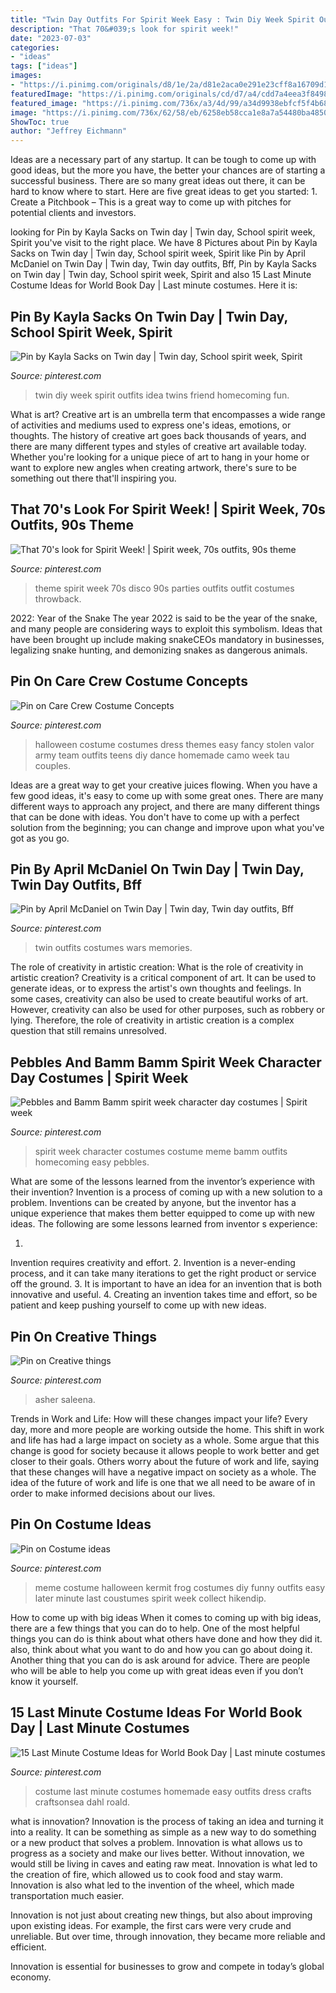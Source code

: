 ```yaml
---
title: "Twin Day Outfits For Spirit Week Easy : Twin Diy Week Spirit Outfits Idea Twins Friend Homecoming Fun"
description: "That 70&#039;s look for spirit week!"
date: "2023-07-03"
categories:
- "ideas"
tags: ["ideas"]
images:
- "https://i.pinimg.com/originals/d8/1e/2a/d81e2aca0e291e23cff8a16709d110b1.jpg"
featuredImage: "https://i.pinimg.com/originals/cd/d7/a4/cdd7a4eea3f8498652c0919f39d23a09.jpg"
featured_image: "https://i.pinimg.com/736x/a3/4d/99/a34d9938ebfcf5f4b68b2e5a628419c2--group-halloween-halloween-costume-ideas.jpg"
image: "https://i.pinimg.com/736x/62/58/eb/6258eb58cca1e8a7a54480ba4850401b--spirit-weeks-homecoming-week.jpg"
ShowToc: true
author: "Jeffrey Eichmann"
---
```



Ideas are a necessary part of any startup. It can be tough to come up with good ideas, but the more you have, the better your chances are of starting a successful business. There are so many great ideas out there, it can be hard to know where to start. Here are five great ideas to get you started: 1. Create a Pitchbook – This is a great way to come up with pitches for potential clients and investors.

	

		
looking for Pin by Kayla Sacks on Twin day | Twin day, School spirit week, Spirit you've visit to the right place. We have 8 Pictures about Pin by Kayla Sacks on Twin day | Twin day, School spirit week, Spirit like Pin by April McDaniel on Twin Day | Twin day, Twin day outfits, Bff, Pin by Kayla Sacks on Twin day | Twin day, School spirit week, Spirit and also 15 Last Minute Costume Ideas for World Book Day | Last minute costumes. Here it is:
		
    
## Pin By Kayla Sacks On Twin Day | Twin Day, School Spirit Week, Spirit

<img loading=lazy src="https://i.pinimg.com/originals/d8/1e/2a/d81e2aca0e291e23cff8a16709d110b1.jpg" onerror="this.onerror=null;this.src='https://tse3.mm.bing.net/th?id=OIP.EiSU4RoRAscltUbkeRY6EAHaLH&amp;pid=15.1';" alt="Pin by Kayla Sacks on Twin day | Twin day, School spirit week, Spirit">

_Source: pinterest.com_

>twin diy week spirit outfits idea twins friend homecoming fun. 

	

What is art?
Creative art is an umbrella term that encompasses a wide range of activities and mediums used to express one's ideas, emotions, or thoughts. The history of creative art goes back thousands of years, and there are many different types and styles of creative art available today. Whether you're looking for a unique piece of art to hang in your home or want to explore new angles when creating artwork, there's sure to be something out there that'll inspiring you.

    
## That 70&#039;s Look For Spirit Week! | Spirit Week, 70s Outfits, 90s Theme

<img loading=lazy src="https://i.pinimg.com/originals/cd/d7/a4/cdd7a4eea3f8498652c0919f39d23a09.jpg" onerror="this.onerror=null;this.src='https://tse3.mm.bing.net/th?id=OIP.kJQn4aVz9maYlYoqVfE4vwHaLH&amp;pid=15.1';" alt="That 70&#039;s look for Spirit Week! | Spirit week, 70s outfits, 90s theme">

_Source: pinterest.com_

>theme spirit week 70s disco 90s parties outfits outfit costumes throwback. 

	

2022: Year of the Snake
The year 2022 is said to be the year of the snake, and many people are considering ways to exploit this symbolism. Ideas that have been brought up include making snakeCEOs mandatory in businesses, legalizing snake hunting, and demonizing snakes as dangerous animals.

    
## Pin On Care Crew Costume Concepts

<img loading=lazy src="https://i.pinimg.com/736x/a3/4d/99/a34d9938ebfcf5f4b68b2e5a628419c2--group-halloween-halloween-costume-ideas.jpg" onerror="this.onerror=null;this.src='https://tse3.mm.bing.net/th?id=OIP.fA--k3nhSwkOJ0yvywGfoAHaE7&amp;pid=15.1';" alt="Pin on Care Crew Costume Concepts">

_Source: pinterest.com_

>halloween costume costumes dress themes easy fancy stolen valor army team outfits teens diy dance homemade camo week tau couples. 

	

Ideas are a great way to get your creative juices flowing. When you have a few good ideas, it's easy to come up with some great ones. There are many different ways to approach any project, and there are many different things that can be done with ideas. You don't have to come up with a perfect solution from the beginning; you can change and improve upon what you've got as you go.

    
## Pin By April McDaniel On Twin Day | Twin Day, Twin Day Outfits, Bff

<img loading=lazy src="https://i.pinimg.com/736x/64/b0/5d/64b05d17bc51b2f0fe759e06047c4bf7--twin-day-school-memories.jpg" onerror="this.onerror=null;this.src='https://tse2.mm.bing.net/th?id=OIP.QTIbnVmF4YMkegeQE5_HlQHaNL&amp;pid=15.1';" alt="Pin by April McDaniel on Twin Day | Twin day, Twin day outfits, Bff">

_Source: pinterest.com_

>twin outfits costumes wars memories. 

	

The role of creativity in artistic creation: What is the role of creativity in artistic creation?
Creativity is a critical component of art. It can be used to generate ideas, or to express the artist's own thoughts and feelings. In some cases, creativity can also be used to create beautiful works of art. However, creativity can also be used for other purposes, such as robbery or lying. Therefore, the role of creativity in artistic creation is a complex question that still remains unresolved.

    
## Pebbles And Bamm Bamm Spirit Week Character Day Costumes | Spirit Week

<img loading=lazy src="https://i.pinimg.com/736x/62/58/eb/6258eb58cca1e8a7a54480ba4850401b--spirit-weeks-homecoming-week.jpg" onerror="this.onerror=null;this.src='https://tse3.mm.bing.net/th?id=OIP.hK8qmmil07YLescbBLgsqQHaJ3&amp;pid=15.1';" alt="Pebbles and Bamm Bamm spirit week character day costumes | Spirit week">

_Source: pinterest.com_

>spirit week character costumes costume meme bamm outfits homecoming easy pebbles. 

	

What are some of the lessons learned from the inventor’s experience with their invention?
Invention is a process of coming up with a new solution to a problem. Inventions can be created by anyone, but the inventor has a unique experience that makes them better equipped to come up with new ideas. The following are some lessons learned from inventor s experience:

1. 
Invention requires creativity and effort.
2. 
Invention is a never-ending process, and it can take many iterations to get the right product or service off the ground.
3. 
It is important to have an idea for an invention that is both innovative and useful. 
4. 
Creating an invention takes time and effort, so be patient and keep pushing yourself to come up with new ideas.

    
## Pin On Creative Things

<img loading=lazy src="https://i.pinimg.com/736x/68/3b/43/683b4322fd4664b498af9c0d52474774--homecoming-week-homecoming-ideas.jpg" onerror="this.onerror=null;this.src='https://tse4.mm.bing.net/th?id=OIP.sDSqrEKuCARPhPUIg2204AHaJ3&amp;pid=15.1';" alt="Pin on Creative things">

_Source: pinterest.com_

>asher saleena. 

	

Trends in Work and Life: How will these changes impact your life?
Every day, more and more people are working outside the home. This shift in work and life has had a large impact on society as a whole. Some argue that this change is good for society because it allows people to work better and get closer to their goals. Others worry about the future of work and life, saying that these changes will have a negative impact on society as a whole. The idea of the future of work and life is one that we all need to be aware of in order to make informed decisions about our lives.

    
## Pin On Costume Ideas

<img loading=lazy src="https://i.pinimg.com/736x/0d/74/ea/0d74ea49dec525601c9ade8fb721096c--meme-costume-costume-ideas.jpg" onerror="this.onerror=null;this.src='https://tse2.mm.bing.net/th?id=OIP.StnKOlmcqyoyM8mf-c-rmgHaJ3&amp;pid=15.1';" alt="Pin on Costume ideas">

_Source: pinterest.com_

>meme costume halloween kermit frog costumes diy funny outfits easy later minute last coustumes spirit week collect hikendip. 

	

How to come up with big ideas
When it comes to coming up with big ideas, there are a few things that you can do to help. One of the most helpful things you can do is think about what others have done and how they did it. also, think about what you want to do and how you can go about doing it. Another thing that you can do is ask around for advice. There are people who will be able to help you come up with great ideas even if you don’t know it yourself.

    
## 15 Last Minute Costume Ideas For World Book Day | Last Minute Costumes

<img loading=lazy src="https://i.pinimg.com/originals/45/b4/47/45b447db0d2435c03949870ec62bbb7b.jpg" onerror="this.onerror=null;this.src='https://tse4.mm.bing.net/th?id=OIP.633JBm1_RLVsQL6SuXix9gHaOw&amp;pid=15.1';" alt="15 Last Minute Costume Ideas for World Book Day | Last minute costumes">

_Source: pinterest.com_

>costume last minute costumes homemade easy outfits dress crafts craftsonsea dahl roald. 

	

what is innovation?
Innovation is the process of taking an idea and turning it into a reality. It can be something as simple as a new way to do something or a new product that solves a problem. Innovation is what allows us to progress as a society and make our lives better.
Without innovation, we would still be living in caves and eating raw meat. Innovation is what led to the creation of fire, which allowed us to cook food and stay warm. Innovation is also what led to the invention of the wheel, which made transportation much easier.

Innovation is not just about creating new things, but also about improving upon existing ideas. For example, the first cars were very crude and unreliable. But over time, through innovation, they became more reliable and efficient.

Innovation is essential for businesses to grow and compete in today’s global economy.

